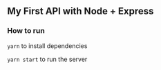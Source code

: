 ## My First API with Node + Express

### How to run

`yarn` to install dependencies

`yarn start` to run the server
